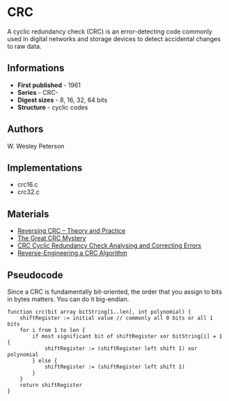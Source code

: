 # CRC

A cyclic redundancy check (CRC) is an error-detecting code commonly used in digital networks and storage devices to detect accidental changes to raw data.

## Informations

* __First published__ - 1961
* __Series__ - CRC-<number>
* __Digest sizes__ - 8, 16, 32, 64 bits
* __Structure__ - cyclic codes

## Authors

W. Wesley Peterson

## Implementations

- crc16.c
- crc32.c

## Materials

- [Reversing CRC – Theory and Practice](http://sar.informatik.hu-berlin.de/research/publications/SAR-PR-2006-05/SAR-PR-2006-05_.pdf)
- [The Great CRC Mystery](http://www.ciphersbyritter.com/ARTS/CRCMYST.HTM)
- [CRC Cyclic Redundancy Check Analysing and Correcting Errors](http://einstein.informatik.uni-oldenburg.de/papers/CRC-BitfilterEng.pdf)
- [Reverse-Engineering a CRC Algorithm](http://www.cosc.canterbury.ac.nz/greg.ewing/essays/CRC-Reverse-Engineering.html)

## Pseudocode

Since a CRC is fundamentally bit-oriented, the order that you assign to bits in bytes matters. You can do it big-endian.

```
function crc(bit array bitString[1..len], int polynomial) {
    shiftRegister := initial value // commonly all 0 bits or all 1 bits
    for i from 1 to len {
        if most significant bit of shiftRegister xor bitString[i] = 1 {
            shiftRegister := (shiftRegister left shift 1) xor polynomial
        } else {
            shiftRegister := (shiftRegister left shift 1)
        }
    }
    return shiftRegister
}
```